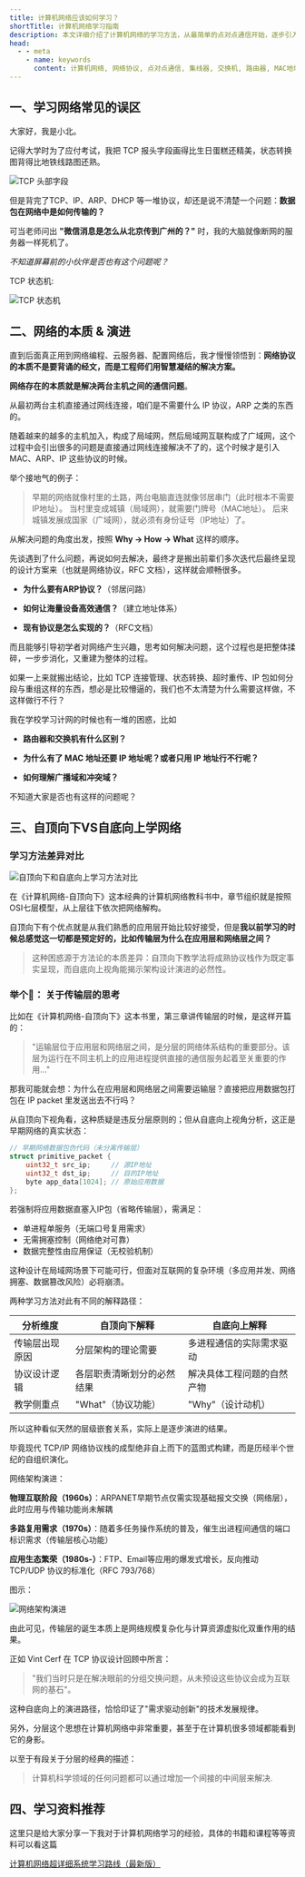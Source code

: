 ```yaml
---
title: 计算机网络应该如何学习？
shortTitle: 计算机网络学习指南
description: 本文详细介绍了计算机网络的学习方法，从最简单的点对点通信开始，逐步引入网络设备和协议，帮助读者理解计算机网络是如何一步步发展和构建起来的。
head:
  - - meta
    - name: keywords
      content: 计算机网络, 网络协议, 点对点通信, 集线器, 交换机, 路由器, MAC地址, IP地址, 网络分层, 自底向上, TCP/IP, 网络通信, 局域网, 广域网
---
```


## 一、学习网络常见的误区

大家好，我是小北。

记得大学时为了应付考试，我把 TCP 报头字段画得比生日蛋糕还精美，状态转换图背得比地铁线路图还熟。

![TCP 头部字段](https://cdn.how2cs.cn/2024-11-16-tcp-header-with-options-adjusted.svg)


但是背完了TCP、IP、ARP、DHCP 等一堆协议，却还是说不清楚一个问题：**数据包在网络中是如何传输的？**


可当老师问出 **"微信消息是怎么从北京传到广州的？"**  时，我的大脑就像断网的服务器一样死机了。

*不知道屏幕前的小伙伴是否也有这个问题呢？*


TCP 状态机: 

![TCP 状态机](https://cdn.how2cs.cn/2024-11-17-tcp-state-machin.svg)


## 二、网络的本质 & 演进

直到后面真正用到网络编程、云服务器、配置网络后，我才慢慢领悟到：**网络协议的本质不是要背诵的经文，而是工程师们用智慧凝结的解决方案。**

**网络存在的本质就是解决两台主机之间的通信问题**。

从最初两台主机直接通过网线连接，咱们是不需要什么 IP 协议，ARP 之类的东西的。


随着越来的越多的主机加入，构成了局域网，然后局域网互联构成了广域网，这个过程中会引出很多的问题是直接通过网线连接解决不了的，这个时候才是引入 MAC、ARP、IP 这些协议的时候。

举个接地气的例子：

> 早期的网络就像村里的土路，两台电脑直连就像邻居串门（此时根本不需要IP地址）。
> 当村里变成城镇（局域网），就需要门牌号（MAC地址）。
> 后来城镇发展成国家（广域网），就必须有身份证号（IP地址）了。


从解决问题的角度出发，按照 **Why -> How -> What**  这样的顺序。

先谈遇到了什么问题，再说如何去解决，最终才是搬出前辈们多次迭代后最终呈现的设计方案来（也就是网络协议，RFC 文档），这样就会顺畅很多。

* **为什么要有ARP协议？**（邻居问路）

* **如何让海量设备高效通信？**（建立地址体系）

* **现有协议是怎么实现的？**（RFC文档）


而且能够引导初学者对网络产生兴趣，思考如何解决问题，这个过程也是把整体揉碎，一步步消化，又重建为整体的过程。


如果一上来就搬出结论，比如 TCP 连接管理、状态转换、超时重传、IP 包如何分段与重组这样的东西，想必是比较懵逼的，我们也不太清楚为什么需要这样做，不这样做行不行？


我在学校学习计网的时候也有一堆的困惑，比如

* **路由器和交换机有什么区别？**

* **为什么有了 MAC 地址还要 IP 地址呢？或者只用 IP 地址行不行呢？**

* **如何理解广播域和冲突域？**


不知道大家是否也有这样的问题呢？


## 三、自顶向下VS自底向上学网络


### 学习方法差异对比

![自顶向下和自底向上学习方法对比](https://cdn.how2cs.cn/gzh/2025-03-01-learning-methods-comparison.svg)

在《计算机网络-自顶向下》这本经典的计算机网络教科书中，章节组织就是按照OSI七层模型，从上层往下依次把网络解构。

自顶向下有个优点就是从我们熟悉的应用层开始比较好接受，但是**我以前学习的时候总感觉这一切都是预定好的，比如传输层为什么在应用层和网络层之间？**

> 这种困惑源于方法论的本质差异：自顶向下教学法将成熟协议栈作为既定事实呈现，而自底向上视角能揭示架构设计演进的必然性。

### 举个🌰： 关于传输层的思考

比如在《计算机网络-自顶向下》这本书里，第三章讲传输层的时候，是这样开篇的：

> "运输层位于应用层和网络层之间，是分层的网络体系结构的重要部分。该层为运行在不同主机上的应用进程提供直接的通信服务起着至关重要的作用..."

那我可能就会想：为什么在应用层和网络层之间需要运输层？直接把应用数据包打包在 IP packet 里发送出去不行吗？

从自顶向下视角看，这种质疑是违反分层原则的；但从自底向上视角分析，这正是早期网络的真实状态：

```c
// 早期网络数据包伪代码（未分离传输层）
struct primitive_packet {
    uint32_t src_ip;     // 源IP地址
    uint32_t dst_ip;     // 目的IP地址
    byte app_data[1024]; // 原始应用数据
};
```

若强制将应用数据直塞入IP包（省略传输层），需满足：

* 单进程单服务（无端口号复用需求）
* 无需拥塞控制（网络绝对可靠）
* 数据完整性由应用保证（无校验机制）

这种设计在局域网场景下可能可行，但面对互联网的复杂环境（多应用并发、网络拥塞、数据篡改风险）必将崩溃。

两种学习方法对此有不同的解释路径：

| 分析维度 | 自顶向下解释 | 自底向上解释 |
| --- | --- | --- |
| 传输层出现原因 | 分层架构的理论需要 | 多进程通信的实际需求驱动 |
| 协议设计逻辑 | 各层职责清晰划分的必然结果 | 解决具体工程问题的自然产物 |
| 教学侧重点 | "What"（协议功能） | "Why"（设计动机） |



所以这种看似天然的层级嵌套关系，实际上是逐步演进的结果。

毕竟现代 TCP/IP 网络协议栈的成型绝非自上而下的蓝图式构建，而是历经半个世纪的自组织演化。

网络架构演进：​

**物理互联阶段（1960s）**：ARPANET早期节点仅需实现基础报文交换（网络层），此时应用与传输功能尚未解耦

**多路复用需求（1970s）**：随着多任务操作系统的普及，催生出进程间通信的端口标识需求（传输层核心功能）

**应用生态繁荣（1980s-）**：FTP、Email等应用的爆发式增长，反向推动 TCP/UDP 协议的标准化（RFC 793/768）

图示：

![网络架构演进](https://cdn.how2cs.cn/gzh/2025-03-01-network-evolution.svg)

由此可见，传输层的诞生本质上是网络规模复杂化与计算资源虚拟化双重作用的结果。

正如 Vint Cerf 在 TCP 协议设计回顾中所言：

> "我们当时只是在解决眼前的分组交换问题，从未预设这些协议会成为互联网的基石"。

这种自底向上的演进路径，恰恰印证了"需求驱动创新"的技术发展规律。

另外，分层这个思想在计算机网络中非常重要，甚至于在计算机很多领域都能看到它的身影。

以至于有段关于分层的经典的描述：

>  计算机科学领域的任何问题都可以通过增加一个间接的中间层来解决.


## 四、学习资料推荐


这里只是给大家分享一下我对于计算机网络学习的经验，具体的书籍和课程等等资料可以看这篇

[计算机网络超详细系统学习路线（最新版）](https://csguide.cn/roadmap/basic/how_to_learn_networking.html)

